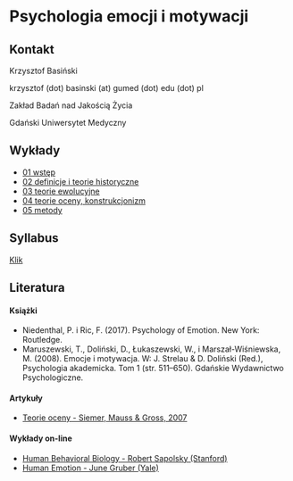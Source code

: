 # Psychologia emocji i motywacji

## Kontakt

Krzysztof Basiński

krzysztof (dot) basinski (at) gumed (dot) edu (dot) pl

Zakład Badań nad Jakością Życia

Gdański Uniwersytet Medyczny


## Wykłady

- [01 wstęp](01_wstep.html)
- [02 definicje i teorie historyczne](02_def_historia.html)
- [03 teorie ewolucyjne](03_ewolucyjne.html)
- [04 teorie oceny, konstrukcjonizm](04_ocena_konstr.html)
- [05 metody](05_metody.html)

## Syllabus

[Klik](syllabus.pdf)

## Literatura

#### Książki

- Niedenthal, P. i Ric, F.  (2017). Psychology of Emotion. New York: Routledge.
- Maruszewski, T., Doliński, D., Łukaszewski, W., i Marszał-Wiśniewska, M. (2008). Emocje i motywacja. W: J. Strelau & D. Doliński (Red.), Psychologia akademicka. Tom 1 (str. 511–650). Gdańskie Wydawnictwo Psychologiczne.

#### Artykuły

- [Teorie oceny - Siemer, Mauss & Gross, 2007](http://citeseerx.ist.psu.edu/viewdoc/download?doi=10.1.1.688.3225&rep=rep1&type=pdf)

#### Wykłady on-line

- [Human Behavioral Biology - Robert Sapolsky (Stanford)](https://www.youtube.com/playlist?list=PLpXaCv0b7h12LpVunZ361VfCBQSwi_2e8)
- [Human Emotion - June Gruber (Yale)](https://www.youtube.com/playlist?list=PLh9mgdi4rNewieO9Dsj-OhNBC9bF4FoRp)
